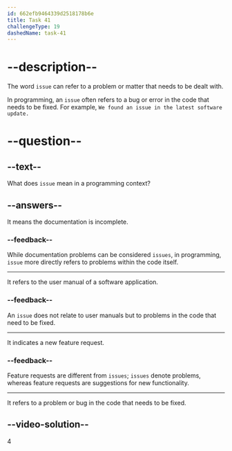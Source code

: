 ```yaml
---
id: 662efb9464339d2518178b6e
title: Task 41
challengeType: 19
dashedName: task-41
---
```


# --description--

The word `issue` can refer to a problem or matter that needs to be dealt with.

In programming, an `issue` often refers to a bug or error in the code that needs to be fixed. For example, `We found an issue in the latest software update.`

# --question--

## --text--

What does `issue` mean in a programming context?

## --answers--

It means the documentation is incomplete.

### --feedback--

While documentation problems can be considered `issues`, in programming, `issue` more directly refers to problems within the code itself.

---

It refers to the user manual of a software application.

### --feedback--

An `issue` does not relate to user manuals but to problems in the code that need to be fixed.

---

It indicates a new feature request.

### --feedback--

Feature requests are different from `issues`; `issues` denote problems, whereas feature requests are suggestions for new functionality.

---

It refers to a problem or bug in the code that needs to be fixed.

## --video-solution--

4
